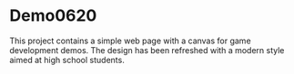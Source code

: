 # Demo0620

This project contains a simple web page with a canvas for game development demos. The design has been refreshed with a modern style aimed at high school students.
